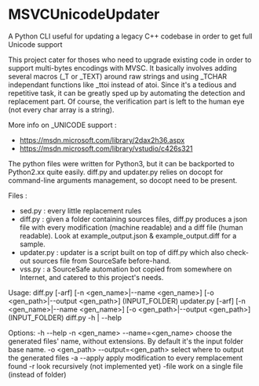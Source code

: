 # MSVCUnicodeUpdater
A Python CLI useful for updating a legacy C++ codebase in order to get full Unicode support


This project cater for thoses who need to upgrade existing code in order to support multi-bytes encodings with MVSC. It basically involves adding several macros (_T or _TEXT) around raw strings and using _TCHAR independant functions like _ttoi instead of atoi. Since it's a tedious and repetitive task, it can be greatly sped up by automating the detection and replacement part. Of course, the verification part is left to the human eye (not every char array is a string).

More info on _UNICODE support :
 - https://msdn.microsoft.com/library/2dax2h36.aspx
 - https://msdn.microsoft.com/library/vstudio/c426s321


The python files were written for Python3, but it can be backported to Python2.xx quite easily. diff.py and updater.py relies on docopt for command-line arguments management, so docopt need to be present.

Files : 
 - sed.py : every little replacement rules
 - diff.py : given a folder containing sources files, diff.py produces a json file with every modification (machine readable) and a diff file (human readable). 
 			 Look at example_output.json & example_output.diff for a sample.
 - updater.py : updater is a script built on top of diff.py which also check-out sources file from SourceSafe before-hand.
 - vss.py : a SourceSafe automation bot copied from somewhere on Internet, and catered to this project's needs.

Usage:
	diff.py [-arf] [-n <gen_name>|--name <gen_name>] [-o <gen_path>|--output <gen_path>] (INPUT_FOLDER)
	updater.py [-arf] [-n <gen_name>|--name <gen_name>] [-o <gen_path>|--output <gen_path>] (INPUT_FOLDER)
	diff.py -h | --help

Options:
	-h --help
	-n <gen_name> --name=<gen_name>
		choose the generated files' name, without extensions.
		By default it's the input folder base name.
	-o <gen_path> --output=<gen_path> 
		select where to output the generated files
	-a --apply
		apply modification to every remplacement found 
	-r
		look recursively (not implemented yet)
	-file
		work on a single file (instead of folder)

